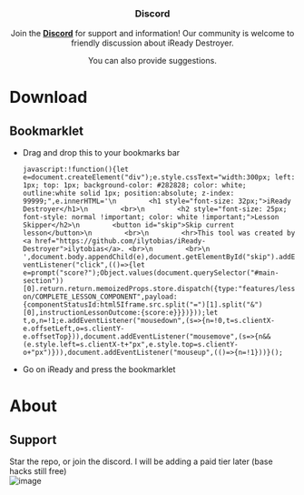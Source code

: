 <div align="center">
  
  ### Discord

  Join the **[Discord]([https://discord.gg/pujbPqMyPF](https://discord.gg/8EQ4awF6RB))** for support and information! Our community is welcome to friendly discussion about iReady Destroyer.

  You can also provide suggestions.
</div>

# Download 
## Bookmarklet 

* Drag and drop this to your bookmarks bar

  ```javascript:!function(){let e=document.createElement("div");e.style.cssText="width:300px; left: 1px; top: 1px; background-color: #282828; color: white; outline:white solid 1px; position:absolute; z-index: 99999;",e.innerHTML='\n        <h1 style="font-size: 32px;">iReady Destroyer</h1>\n        <br>\n        <h2 style="font-size: 25px; font-style: normal !important; color: white !important;">Lesson Skipper</h2>\n        <button id="skip">Skip current lesson</button>\n        <br>\n        <hr>This tool was created by <a href="https://github.com/ilytobias/iReady-Destroyer">ilytobias</a>. <br>\n        <br>\n    ',document.body.appendChild(e),document.getElementById("skip").addEventListener("click",(()=>{let e=prompt("score?");Object.values(document.querySelector("#main-section"))[0].return.return.memoizedProps.store.dispatch({type:"features/lesson/COMPLETE_LESSON_COMPONENT",payload:{componentStatusId:html5Iframe.src.split("=")[1].split("&")[0],instructionLessonOutcome:{score:e}}})}));let t,o,n=!1;e.addEventListener("mousedown",(s=>{n=!0,t=s.clientX-e.offsetLeft,o=s.clientY-e.offsetTop})),document.addEventListener("mousemove",(s=>{n&&(e.style.left=s.clientX-t+"px",e.style.top=s.clientY-o+"px")})),document.addEventListener("mouseup",(()=>{n=!1}))}();```
* Go on iReady and press the bookmarklet

# About

## Support
Star the repo, or join the discord. I will be adding a paid tier later (base hacks still free)
<br>
![image](https://github.com/ilytobias/Khan-Destroyer/assets/165577429/673061fc-c131-423b-a81b-daf862b96493)

